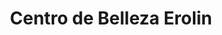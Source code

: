---
title: "Centro de Belleza Erolin"
url: /campo-lindo/centro-de-belleza-erolin/
shop: Kosmetik
---
